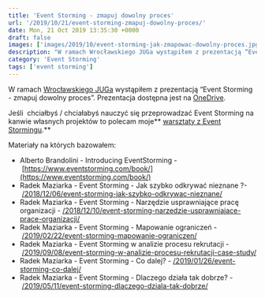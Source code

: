 ```yaml
---
title: 'Event Storming - zmapuj dowolny proces'
url: '/2019/10/21/event-storming-zmapuj-dowolny-proces/'
date: Mon, 21 Oct 2019 13:35:30 +0000
draft: false
images: ['images/2019/10/event-storming-jak-zmapowac-dowolny-proces.jpg']
description: "W ramach Wrocławskiego JUGa wystąpiłem z prezentacją “Event Storming - zmapuj dowolny proces”. Prezentacja dostępna jest na OneDrive."
category: 'Event Storming'
tags: ['event storming']
---
```


W ramach [Wrocławskiego JUGa](https://www.meetup.com/pl-PL/WroclawJUG/events/265637715/) wystąpiłem z prezentacją “Event Storming - zmapuj dowolny proces”. Prezentacja dostępna jest na [OneDrive](https://1drv.ms/p/s!AjEySs0anBSPg71OkEJD-MKbBwK62w?e=KSbwb9).

Jeśli  chciałbyś / chciałabyś nauczyć się przeprowadzać Event Storming na kanwie własnych projektów to polecam moje** [warsztaty z Event Stormingu](/szkolenia/event-storming).**

Materiały na których bazowałem:

 *   Alberto Brandolini - Introducing EventStorming - [https://www.eventstorming.com/book/](https://www.eventstorming.com/book/)
 *   Radek Maziarka - Event Storming - Jak szybko odkrywać nieznane ?- [/2018/12/06/event-storming-jak-szybko-odkrywac-nieznane/](/2018/12/06/event-storming-jak-szybko-odkrywac-nieznane/)
 *   Radek Maziarka - Event Storming - Narzędzie usprawniające pracę organizacji - [/2018/12/10/event-storming-narzedzie-usprawniajace-prace-organizacji/](/2018/12/10/event-storming-narzedzie-usprawniajace-prace-organizacji/)
 *   Radek Maziarka - Event Storming - Mapowanie ograniczeń - [/2019/02/22/event-storming-mapowanie-ograniczen/](/2019/02/22/event-storming-mapowanie-ograniczen/)
 *   Radek Maziarka - Event Storming w analizie procesu rekrutacji - [/2019/09/08/event-storming-w-analizie-procesu-rekrutacji-case-study/](/2019/09/08/event-storming-w-analizie-procesu-rekrutacji-case-study/)
 *   Radek Maziarka - Event Storming - Co dalej? - [/2019/01/26/event-storming-co-dalej/](/2019/01/26/event-storming-co-dalej/)
 *   Radek Maziarka - Event Storming - Dlaczego działa tak dobrze? - [/2019/05/11/event-storming-dlaczego-dziala-tak-dobrze/](/2019/05/11/event-storming-dlaczego-dziala-tak-dobrze/)